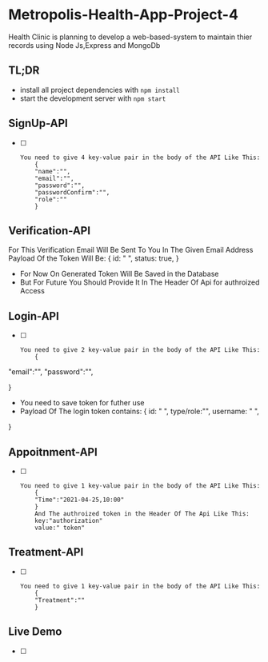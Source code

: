 # Metropolis-Health-App-Project-4

Health Clinic is planning to develop a web-based-system to maintain thier records using Node Js,Express and MongoDb

## TL;DR

- install all project dependencies with `npm install`
- start the development server with `npm start`

## SignUp-API

- [ ]     You need to give 4 key-value pair in the body of the API Like This:
          {
          "name":"",
          "email":"",
          "password":"",
          "passwordConfirm":"",
          "role":""
          }

## Verification-API

For This Verification Email Will Be Sent To You In The Given Email Address
Payload Of the Token Will Be:
{
id: " ",
status: true,
}

- For Now On Generated Token Will Be Saved in the Database
- But For Future You Should Provide It In The Header Of Api for authroized Access

## Login-API

- [ ]     You need to give 2 key-value pair in the body of the API Like This:
          {

"email":"",
"password":"",

}

- You need to save token for futher use
- Payload Of The login token contains:
  {
  id: " ",
  type/role:"",
  username: " ",

}

## Appoitnment-API

- [ ]     You need to give 1 key-value pair in the body of the API Like This:
          {
          "Time":"2021-04-25,10:00"
          }
          And The authroized token in the Header Of The Api Like This:
          key:"authorization"
          value:" token"

## Treatment-API

- [ ]     You need to give 1 key-value pair in the body of the API Like This:
          {
          "Treatment":""
          }

## Live Demo

- [ ]
